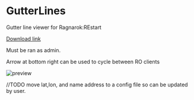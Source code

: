 # GutterLines
Gutter line viewer for Ragnarok:REstart

[Download link](https://github.com/miatribe/GutterLines/releases)

Must be ran as admin.

Arrow at bottom right can be used to cycle between RO clients

![preview](https://raw.githubusercontent.com/miatribe/gutterlines/master/GutterLinesPrev.png)

//TODO move lat,lon, and name address to a config file so can be updated by user.

